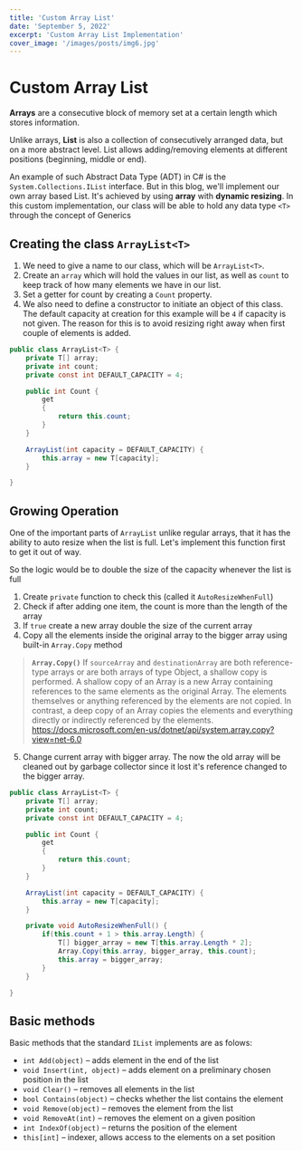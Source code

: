 ```yaml
---
title: 'Custom Array List'
date: 'September 5, 2022'
excerpt: 'Custom Array List Implementation'
cover_image: '/images/posts/img6.jpg'
---
```


# Custom Array List

<b>Arrays</b> are a consecutive block of memory set at a certain length which stores information.

Unlike arrays, <b>List</b> is also a collection of consecutively arranged data, but on a more abstract level. List allows adding/removing elements at different positions (beginning, middle or end).

An example of such Abstract Data Type (ADT) in C# is the `System.Collections.IList` interface. But in this blog, we'll implement our own array based List. It's achieved by using <b>array</b> with <b>dynamic resizing</b>. In this custom implementation, our class will be able to hold any data type `<T>` through the concept of Generics

## Creating the class `ArrayList<T>`

1. We need to give a name to our class, which will be `ArrayList<T>`.
2. Create an `array` which will hold the values in our list, as well as `count` to keep track of how many elements we have in our list.
3. Set a getter for count by creating a `Count` property.
4. We also need to define a constructor to initiate an object of this class. The default capacity at creation for this example will be `4` if capacity is not given. The reason for this is to avoid resizing right away when first couple of elements is added.

```cs
public class ArrayList<T> {
    private T[] array;
    private int count;
    private const int DEFAULT_CAPACITY = 4;

    public int Count {
        get
        {
            return this.count;
        }
    }

    ArrayList(int capacity = DEFAULT_CAPACITY) {
        this.array = new T[capacity];
    }

}
```

## Growing Operation

One of the important parts of `ArrayList` unlike regular arrays, that it has the ability to auto resize when the list is full. Let's implement this function first to get it out of way.

So the logic would be to double the size of the capacity whenever the list is full

1. Create `private` function to check this (called it `AutoResizeWhenFull`)
2. Check if after adding one item, the count is more than the length of the array
3. If `true` create a new array double the size of the current array
4. Copy all the elements inside the original array to the bigger array using built-in `Array.Copy` method

> <b>`Array.Copy()`</b>
> If `sourceArray` and `destinationArray` are both reference-type arrays or are both arrays of type Object, a shallow copy is performed. A shallow copy of an Array is a new Array containing references to the same elements as the original Array. The elements themselves or anything referenced by the elements are not copied. In contrast, a deep copy of an Array copies the elements and everything directly or indirectly referenced by the elements.
> https://docs.microsoft.com/en-us/dotnet/api/system.array.copy?view=net-6.0

5. Change current array with bigger array. The now the old array will be cleaned out by garbage collector since it lost it's reference changed to the bigger array.

```cs
public class ArrayList<T> {
    private T[] array;
    private int count;
    private const int DEFAULT_CAPACITY = 4;

    public int Count {
        get
        {
            return this.count;
        }
    }

    ArrayList(int capacity = DEFAULT_CAPACITY) {
        this.array = new T[capacity];
    }

    private void AutoResizeWhenFull() {
        if(this.count + 1 > this.array.Length) {
            T[] bigger_array = new T[this.array.Length * 2];
            Array.Copy(this.array, bigger_array, this.count);
            this.array = bigger_array;
        }
    }

}

```

## Basic methods

Basic methods that the standard `IList` implements are as folows:

- `int Add(object)` – adds element in the end of the list
- `void Insert(int, object)` – adds element on a preliminary chosen position in the list
- `void Clear()` – removes all elements in the list
- `bool Contains(object)` – checks whether the list contains the element
- `void Remove(object)` – removes the element from the list
- `void RemoveAt(int)` – removes the element on a given position
- `int IndexOf(object)` – returns the position of the element
- `this[int]` – indexer, allows access to the elements on a set position
